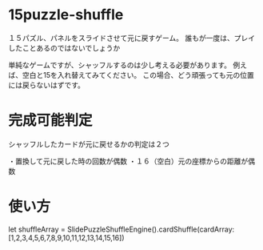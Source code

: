 # 15puzzle-shuffle

１５パズル、パネルをスライドさせて元に戻すゲーム。
誰もが一度は、プレイしたことあるのではないでしょうか

単純なゲームですが、シャッフルするのは少し考える必要があります。
例えば、空白と15を入れ替えてみてください。
この場合、どう頑張っても元の位置には戻らないはずです。

# 完成可能判定

シャッフルしたカードが元に戻せるかの判定は２つ

・置換して元に戻した時の回数が偶数
・１６（空白）元の座標からの距離が偶数

# 使い方

let shuffleArray = SlidePuzzleShuffleEngine().cardShuffle(cardArray: [1,2,3,4,5,6,7,8,9,10,11,12,13,14,15,16])



